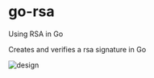 # go-rsa
Using RSA in Go

Creates and verifies a rsa signature in Go

![design](https://medium.com/geekculture/create-digital-signature-using-rsa-in-go-8da82552f028)
